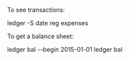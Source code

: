 To see transactions:

  ledger -S date reg expenses

To get a balance sheet:

  ledger bal --begin 2015-01-01
  ledger bal

